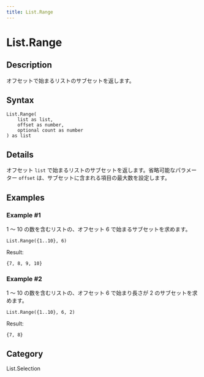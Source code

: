 ```yaml
---
title: List.Range
---
```


# List.Range


## Description

オフセットで始まるリストのサブセットを返します。


## Syntax

```powerquery
List.Range(
    list as list,
    offset as number,
    optional count as number
) as list
```


## Details

オフセット <code>list</code> で始まるリストのサブセットを返します。省略可能なパラメーター <code>offset</code> は、サブセットに含まれる項目の最大数を設定します。


## Examples

### Example #1 
1 ～ 10 の数を含むリストの、オフセット 6 で始まるサブセットを求めます。
```powerquery
List.Range({1..10}, 6)
```

Result: 
```powerquery
{7, 8, 9, 10}
```


### Example #2 
1 ～ 10 の数を含むリストの、オフセット 6 で始まり長さが 2 のサブセットを求めます。
```powerquery
List.Range({1..10}, 6, 2)
```

Result: 
```powerquery
{7, 8}
```




## Category
List.Selection

